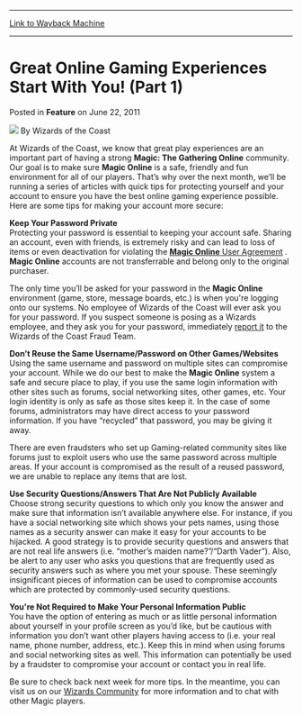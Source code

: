 
---
[Link to Wayback Machine](https://web.archive.org/web/20220520043139/https://magic.wizards.com/en/articles/archive/feature/great-online-gaming-experiences-start-you-part-1-2011-06-22)

[_metadata_:author]:- "Wizards of the Coast"
[_metadata_:description]:- "At Wizards of the Coast, we know that great play experiences are an important part of having a strong Magic: The Gathering Online community. Our goal is to make sure Magic Online is a safe, friendly and fun environment for all of our players. That’s why over the next month, we’ll be running a series of articles with quick tips for protecting yourself and your account to ensure"
[_metadata_:generator]:- "Drupal 7 (http://drupal.org)"
[_metadata_:node]:- "687751"
[_metadata_:publish_date]:- "2011-06-22"
[_metadata_:source]:- "div-main-content"
[_metadata_:title]:- "Great Online Gaming Experiences Start With You! (Part 1)"
[_metadata_:wayback_capture_timestamp]:- "2022-05-20 04:31:39"
[_metadata_:wayback_raw_url]:- "https://web.archive.org/web/20220520043139id_/https://magic.wizards.com/en/articles/archive/feature/great-online-gaming-experiences-start-you-part-1-2011-06-22"
[_metadata_:wayback_url]:- "https://magic.wizards.com/en/articles/archive/feature/great-online-gaming-experiences-start-you-part-1-2011-06-22"
---


Great Online Gaming Experiences Start With You! (Part 1)
========================================================



 Posted in **Feature**
 on June 22, 2011 






![](https://media.magic.wizards.com/styles/auth_small/public/images/person/wizards_author.jpg)
By Wizards of the Coast











At Wizards of the Coast, we know that great play experiences are an important part of having a strong ****Magic: The Gathering** Online** community. Our goal is to make sure **Magic Online** is a safe, friendly and fun environment for all of our players. That’s why over the next month, we’ll be running a series of articles with quick tips for protecting yourself and your account to ensure you have the best online gaming experience possible. Here are some tips for making your account more secure: 

**Keep Your Password Private**  
 Protecting your password is essential to keeping your account safe. Sharing an account, even with friends, is extremely risky and can lead to loss of items or even deactivation for violating the [**Magic Online** User Agreement](http://wizards.custhelp.com/app/answers/detail/a_id/1358/kw/user%20agreement) . **Magic Online** accounts are not transferrable and belong only to the original purchaser.

The only time you’ll be asked for your password in the **Magic Online** environment (game, store, message boards, etc.) is when you're logging onto our systems. No employee of Wizards of the Coast will ever ask you for your password. If you suspect someone is posing as a Wizards employee, and they ask you for your password, immediately [report it](http://wizards.custhelp.com/app/answers/detail/a_id/1236/kw/suspicious%20behavior) to the Wizards of the Coast Fraud Team. 

**Don’t Reuse the Same Username/Password on Other Games/Websites**  
 Using the same username and password on multiple sites can compromise your account. While we do our best to make the **Magic Online** system a safe and secure place to play, if you use the same login information with other sites such as forums, social networking sites, other games, etc. Your login identity is only as safe as those sites keep it. In the case of some forums, administrators may have direct access to your password information. If you have “recycled” that password, you may be giving it away. 

There are even fraudsters who set up Gaming-related community sites like forums just to exploit users who use the same password across multiple areas. If your account is compromised as the result of a reused password, we are unable to replace any items that are lost. 

**Use Security Questions/Answers That Are Not Publicly Available**  
 Choose strong security questions to which only you know the answer and make sure that information isn’t available anywhere else. For instance, if you have a social networking site which shows your pets names, using those names as a security answer can make it easy for your accounts to be hijacked. A good strategy is to provide security questions and answers that are not real life answers (i.e. “mother’s maiden name?”/“Darth Vader”). Also, be alert to any user who asks you questions that are frequently used as security answers such as where you met your spouse. These seemingly insignificant pieces of information can be used to compromise accounts which are protected by commonly-used security questions. 

**You're Not Required to Make Your Personal Information Public**  
 You have the option of entering as much or as little personal information about yourself in your profile screen as you’d like, but be cautious with information you don’t want other players having access to (i.e. your real name, phone number, address, etc.). Keep this in mind when using forums and social networking sites as well. This information can potentially be used by a fraudster to compromise your account or contact you in real life. 

Be sure to check back next week for more tips. In the meantime, you can visit us on our [Wizards Community](http://community.wizards.com/go/thread/view/75850/27799749/Useful_Info?sdb=1) for more information and to chat with other Magic players.

  






